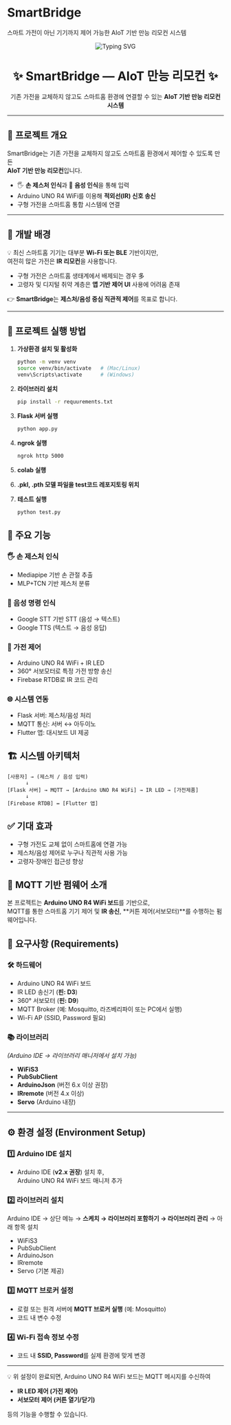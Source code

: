 # SmartBridge
스마트 가전이 아닌 기기까지 제어 가능한 AIoT 기반 만능 리모컨 시스템

<!-- 헤더: 움직이는 타이핑 배너 -->
<p align="center">
  <img src="https://readme-typing-svg.demolab.com?font=Fira+Code&size=28&pause=1000&center=true&vCenter=true&width=750&lines=Hi%20I%27m%20SmartBridge%21;AIoT-based%20universal%20remote%20control%20system" alt="Typing SVG" />
</p>




<!-- 제목 -->
<h1 align="center">✨ SmartBridge — AIoT 만능 리모컨 ✨</h1>

<p align="center">
  기존 가전을 교체하지 않고도 스마트홈 환경에 연결할 수 있는 <b>AIoT 기반 만능 리모컨 시스템</b>
</p>

---

## 📌 프로젝트 개요

SmartBridge는 기존 가전을 교체하지 않고도 스마트홈 환경에서 제어할 수 있도록 만든  
**AIoT 기반 만능 리모컨**입니다.  

- 🖐 **손 제스처 인식**과 🎤 **음성 인식**을 통해 입력  
- Arduino UNO R4 WiFi를 이용해 **적외선(IR) 신호 송신**  
- 구형 가전을 스마트홈 통합 시스템에 연결  

---

## 🎯 개발 배경

💡 최신 스마트홈 기기는 대부분 **Wi-Fi 또는 BLE** 기반이지만,  
여전히 많은 가전은 **IR 리모컨**을 사용합니다.  

- 구형 가전은 스마트홈 생태계에서 배제되는 경우 多  
- 고령자 및 디지털 취약 계층은 **앱 기반 제어 UI** 사용에 어려움 존재  

👉 **SmartBridge**는 **제스처/음성 중심 직관적 제어**를 목표로 합니다.

---

## 🚀 프로젝트 실행 방법

1. **가상환경 설치 및 활성화**
   ```bash
   python -m venv venv
   source venv/bin/activate   # (Mac/Linux)
   venv\Scripts\activate      # (Windows)

2. **라이브러리 설치**
   ```bash
   pip install -r requurements.txt

3. **Flask 서버 실행**
   ```bash
   python app.py

4. **ngrok 실행**
   ```bash
   ngrok http 5000

5. **colab 실행**

6. **.pkl, .pth 모델 파일을 test코드 레포지토링 위치**

7. **테스트 실행**
   ```bash
   python test.py

## 🔑 주요 기능

### 🖐 손 제스처 인식
- Mediapipe 기반 손 관절 추출  
- MLP+TCN 기반 제스처 분류  

### 🎤 음성 명령 인식
- Google STT 기반 STT (음성 → 텍스트)  
- Google TTS (텍스트 → 음성 응답)  

### 📡 가전 제어
- Arduino UNO R4 WiFi + IR LED  
- 360° 서보모터로 특정 가전 방향 송신  
- Firebase RTDB로 IR 코드 관리  

### 🌐 시스템 연동
- Flask 서버: 제스처/음성 처리  
- MQTT 통신: 서버 ↔ 아두이노  
- Flutter 앱: 대시보드 UI 제공  

## 🏗️ 시스템 아키텍처

    [사용자] → (제스처 / 음성 입력)
          ↓
    [Flask 서버] → MQTT → [Arduino UNO R4 WiFi] → IR LED → [가전제품]
          ↓
    [Firebase RTDB] ↔ [Flutter 앱]

## ✅ 기대 효과

-   구형 가전도 교체 없이 스마트홈에 연결 가능
-   제스처/음성 제어로 누구나 직관적 사용 가능
-   고령자·장애인 접근성 향상




## 📡 MQTT 기반 펌웨어 소개

본 프로젝트는 **Arduino UNO R4 WiFi 보드**를 기반으로,  
MQTT를 통한 스마트홈 기기 제어 및 **IR 송신**, **커튼 제어(서보모터)**를 수행하는 펌웨어입니다.  


## 📌 요구사항 (Requirements)

### 🛠️ 하드웨어
- Arduino UNO R4 WiFi 보드  
- IR LED 송신기 (**핀: D3**)  
- 360° 서보모터 (**핀: D9**)  
- MQTT Broker (예: Mosquitto, 라즈베리파이 또는 PC에서 실행)  
- Wi-Fi AP (SSID, Password 필요)  

### 📚 라이브러리  
*(Arduino IDE → 라이브러리 매니저에서 설치 가능)*  
- **WiFiS3**  
- **PubSubClient**  
- **ArduinoJson** (버전 6.x 이상 권장)  
- **IRremote** (버전 4.x 이상)  
- **Servo** (Arduino 내장)  

---

## ⚙️ 환경 설정 (Environment Setup)

### 1️⃣ Arduino IDE 설치
- Arduino IDE (**v2.x 권장**) 설치 후,  
  Arduino UNO R4 WiFi 보드 매니저 추가  

### 2️⃣ 라이브러리 설치
Arduino IDE → 상단 메뉴 → **스케치 → 라이브러리 포함하기 → 라이브러리 관리** → 아래 항목 설치
- WiFiS3  
- PubSubClient  
- ArduinoJson  
- IRremote  
- Servo (기본 제공)  

### 3️⃣ MQTT 브로커 설정
- 로컬 또는 원격 서버에 **MQTT 브로커 실행** (예: Mosquitto)  
- 코드 내 변수 수정  

### 4️⃣ Wi-Fi 접속 정보 수정
- 코드 내 **SSID, Password**를 실제 환경에 맞게 변경  

---

💡 위 설정이 완료되면, Arduino UNO R4 WiFi 보드는 MQTT 메시지를 수신하여  
- **IR LED 제어 (가전 제어)**  
- **서보모터 제어 (커튼 열기/닫기)**  

등의 기능을 수행할 수 있습니다.  

